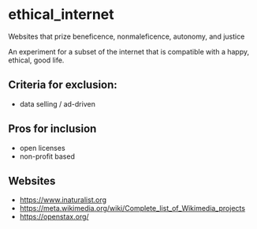 # ethical_internet
Websites that  prize beneficence, nonmaleficence, autonomy, and justice

An experiment for a subset of the internet that is compatible with a happy, ethical, good life. 

## Criteria for exclusion: 

- data selling / ad-driven


## Pros for inclusion

- open licenses
- non-profit based

## Websites
- https://www.inaturalist.org
- https://meta.wikimedia.org/wiki/Complete_list_of_Wikimedia_projects
- https://openstax.org/
